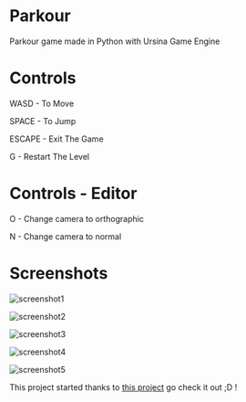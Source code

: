 # Parkour
Parkour game made in Python with Ursina Game Engine


# Controls

WASD - To Move

SPACE - To Jump

ESCAPE - Exit The Game

G - Restart The Level


# Controls - Editor

O - Change camera to orthographic

N - Change camera to normal


# Screenshots

![screenshot1](https://user-images.githubusercontent.com/77012627/120117833-1ca12280-c187-11eb-8e6b-4c9e7b5e9ce5.png)

![screenshot2](https://user-images.githubusercontent.com/77012627/120117839-22970380-c187-11eb-80f2-cc28323b84ef.png)

![screenshot3](https://user-images.githubusercontent.com/77012627/120117841-262a8a80-c187-11eb-8b7e-ee3f3bcb3053.png)

![screenshot4](https://user-images.githubusercontent.com/77012627/120117843-29be1180-c187-11eb-94ee-7f1af3cf89aa.png)

![screenshot5](https://user-images.githubusercontent.com/77012627/120117846-2c206b80-c187-11eb-881b-59571e27cdec.png)


This project started thanks to [this project](https://github.com/mandaw2014/parkour) go check it out ;D !